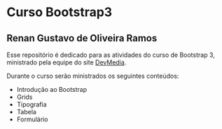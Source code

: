 # Curso Bootstrap3

## Renan Gustavo de Oliveira Ramos

Esse repositório é dedicado para as atividades do curso de Bootstrap 3, ministrado pela equipe do site [DevMedia](http://www.devmedia.com.br/).

Durante o curso serão ministrados os seguintes conteúdos:
* Introdução ao Bootstrap
* Grids
* Tipografia
* Tabela
* Formulário
